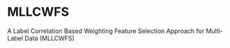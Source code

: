 # MLLCWFS
A Label Correlation Based Weighting Feature Selection Approach for Multi-Label Data (MLLCWFS)
